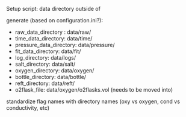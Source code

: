 Setup script:
data directory outside of


generate (based on configuration.ini?):

- raw_data_directory : data/raw/
- time_data_directory: data/time/
- pressure_data_directory: data/pressure/
- fit_data_directory: data/fit/
- log_directory: data/logs/
- salt_directory: data/salt/
- oxygen_directory: data/oxygen/
- bottle_directory: data/bottle/
- reft_directory: data/reft/
- o2flask_file: data/oxygen/o2flasks.vol (needs to be moved into)

standardize flag names with directory names (oxy vs oxygen, cond vs conductivity, etc)
